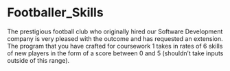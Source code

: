 # Footballer_Skills
The prestigious football club who originally hired our Software Development company is very pleased with the outcome  and has requested an extension. The program that you have crafted for coursework 1 takes in rates of 6 skills of new  players in the form of a score between 0 and 5 (shouldn’t take inputs outside of this range).
